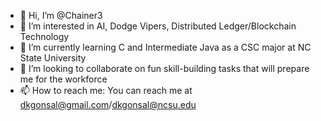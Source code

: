 - 👋 Hi, I’m @Chainer3
- 👀 I’m interested in AI, Dodge Vipers, Distributed Ledger/Blockchain Technology
- 🌱 I’m currently learning C and Intermediate Java as a CSC major at NC State University
- 💞️ I’m looking to collaborate on fun skill-building tasks that will prepare me for the workforce
- 📫 How to reach me: You can reach me at dkgonsal@gmail.com/dkgonsal@ncsu.edu

<!---
Chainer3/Chainer3 is a ✨ special ✨ repository because its `README.md` (this file) appears on your GitHub profile.
You can click the Preview link to take a look at your changes.
--->
